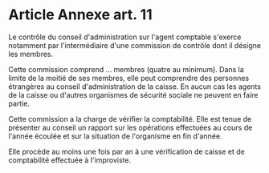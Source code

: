 # Article Annexe art. 11

Le contrôle du conseil d'administration sur l'agent comptable s'exerce notamment par l'intermédiaire d'une commission de contrôle dont il désigne les membres.

Cette commission comprend ... membres (quatre au minimum). Dans la limite de la moitié de ses membres, elle peut comprendre des personnes étrangères au conseil d'administration de la caisse. En aucun cas les agents de la caisse ou d'autres organismes de sécurité sociale ne peuvent en faire partie.

Cette commission a la charge de vérifier la comptabilité. Elle est tenue de présenter au conseil un rapport sur les opérations effectuées au cours de l'année écoulée et sur la situation de l'organisme en fin d'année.

Elle procède au moins une fois par an à une vérification de caisse et de comptabilité effectuée à l'improviste.
